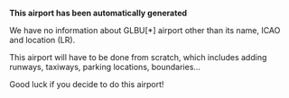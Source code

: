 **This airport has been automatically generated**

We have no information about GLBU[*] airport other than its name, ICAO and location (LR).

This airport will have to be done from scratch, which includes adding runways, taxiways, parking locations, boundaries...

Good luck if you decide to do this airport!